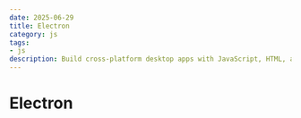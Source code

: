 ```yaml
---
date: 2025-06-29
title: Electron
category: js
tags:
- js
description: Build cross-platform desktop apps with JavaScript, HTML, and CSS
---
```


# Electron